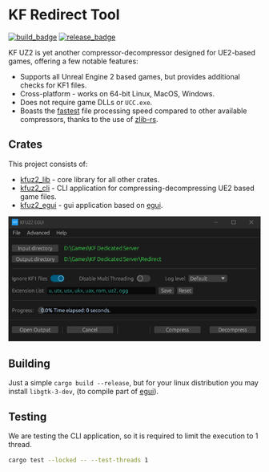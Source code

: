 # KF Redirect Tool

[build_badge]: https://img.shields.io/github/actions/workflow/status/InsultingPros/KFRedirectTool/build.yml?style=for-the-badge
[release_badge]: https://img.shields.io/github/downloads/InsultingPros/KFRedirectTool/total?style=for-the-badge
[egui]: https://www.egui.rs

[![build_badge]](https://github.com/InsultingPros/KFRedirectTool/actions/workflows/build.yml) [![release_badge]](https://github.com/InsultingPros/KFRedirectTool/releases)

KF UZ2 is yet another compressor-decompressor designed for UE2-based games, offering a few notable features:

- Supports all Unreal Engine 2 based games, but provides additional checks for KF1 files.
- Cross-platform - works on 64-bit Linux, MacOS, Windows.
- Does not require game DLLs or `UCC.exe`.
- Boasts the [fastest](docs/Benchmark.md) file processing speed compared to other available compressors, thanks to the use of [zlib-rs](https://github.com/trifectatechfoundation/zlib-rs).

## Crates

This project consists of:

- [kfuz2_lib](crates/kfuz2_lib/README.md) - core library for all other crates.
- [kfuz2_cli](crates/kfuz2_cli/README.md) - CLI application for compressing-decompressing UE2 based game files.
- [kfuz2_egui](crates/kfuz2_egui/README.md) - gui application based on [egui].

<picture>
  <source media="(prefers-color-scheme: dark)" srcset="./docs/media/egui_dark.png">
  <source media="(prefers-color-scheme: light)" srcset="./docs/media/egui_light.png">
  <img alt="Fallback image description" src="./docs/media/egui_dark.png">
</picture>

## Building

Just a simple `cargo build --release`, but for your linux distribution you may install `libgtk-3-dev`, (to compile part of [egui]).

## Testing

We are testing the CLI application, so it is required to limit the execution to 1 thread.

```bash
cargo test --locked -- --test-threads 1
```
